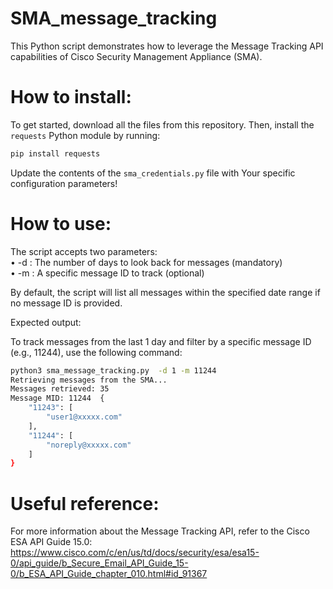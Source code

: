 # SMA_message_tracking

This Python script demonstrates how to leverage the Message Tracking API capabilities of Cisco Security Management Appliance (SMA).  


# How to install:  

To get started, download all the files from this repository. Then, install the `requests` Python module by running:  

```bash
pip install requests
```  


Update the contents of the `sma_credentials.py` file with Your specific configuration parameters!  
  

# How to use:  

The script accepts two parameters:  
	•	-d : The number of days to look back for messages (mandatory)  
	•	-m : A specific message ID to track (optional)  
     

By default, the script will list all messages within the specified date range if no message ID is provided.


Expected output:


To track messages from the last 1 day and filter by a specific message ID (e.g., 11244), use the following command:

```bash
python3 sma_message_tracking.py  -d 1 -m 11244
Retrieving messages from the SMA...
Messages retrieved: 35
Message MID: 11244  {
    "11243": [
        "user1@xxxxx.com"
    ],
    "11244": [
        "noreply@xxxxx.com"
    ]
}

```

# Useful reference:  
For more information about the Message Tracking API, refer to the Cisco ESA API Guide 15.0:
https://www.cisco.com/c/en/us/td/docs/security/esa/esa15-0/api_guide/b_Secure_Email_API_Guide_15-0/b_ESA_API_Guide_chapter_010.html#id_91367


